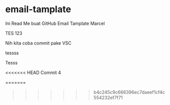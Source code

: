 # email-tamplate
Ini Read Me buat GitHub Email Tamplate Marcel
<p>TES 123</p>

Nih kita coba commit pake VSC

tessss

Tesss

<<<<<<< HEAD
Commit 4

=======
>>>>>>> b4c245c9c666396ec7daeef1cf4c554232ef7f71
